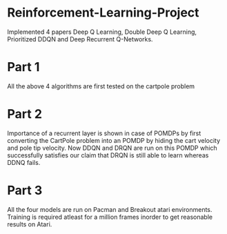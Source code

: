 # Reinforcement-Learning-Project

Implemented 4 papers Deep Q Learning, Double Deep Q Learning, Prioritized DDQN and Deep Recurrent Q-Networks. 

# Part 1 

All the above 4 algorithms are first tested on the cartpole problem

# Part 2

Importance of a recurrent layer is shown in case of POMDPs by first converting the CartPole problem into an POMDP by hiding the cart velocity and pole tip velocity. Now DDQN and DRQN are run on this POMDP which successfully satisfies our claim that DRQN is still able to learn whereas DDNQ fails.

# Part 3

All the four models are run on Pacman and Breakout atari environments. Training is required atleast for a million frames inorder to get reasonable results on Atari.
